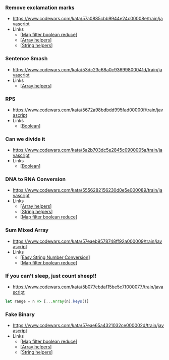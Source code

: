 ### Remove exclamation marks
- https://www.codewars.com/kata/57a0885cbb9944e24c00008e/train/javascript
- Links
	- [[Map filter boolean reduce]]
	- [[Array helpers]]
	- [[String helpers]]
### Sentence Smash
- https://www.codewars.com/kata/53dc23c68a0c93699800041d/train/javascript
- Links
	- [[Array helpers]]
### RPS
- https://www.codewars.com/kata/5672a98bdbdd995fad00000f/train/javascript
- Links
	- [[Boolean]]
	
### Can we divide it
- https://www.codewars.com/kata/5a2b703dc5e2845c0900005a/train/javascript
- Links
	- [[Boolean]]

### DNA to RNA Conversion
- https://www.codewars.com/kata/5556282156230d0e5e000089/train/javascript
- Links
	- [[Array helpers]]
	- [[String helpers]]
	- [[Map filter boolean reduce]]
	
### Sum Mixed Array
- https://www.codewars.com/kata/57eaeb9578748ff92a000009/train/javascript
- Links
	- [[Easy String Number Conversion]]
	- [[Map filter boolean reduce]]

### If you can't sleep, just count sheep!!
- https://www.codewars.com/kata/5b077ebdaf15be5c7f000077/train/javascript

```js
let range = n => [...Array(n).keys()]
```

### Fake Binary
- https://www.codewars.com/kata/57eae65a4321032ce000002d/train/javascript
- Links
	- [[Map filter boolean reduce]]
	- [[Array helpers]]
	- [[String helpers]]

[//begin]: # "Autogenerated link references for markdown compatibility"
[Map filter boolean reduce]: <../Lesson 2/Map filter boolean reduce> "Map filter boolean reduce"
[Array helpers]: <../Lesson 4/Array helpers> "Array helpers"
[String helpers]: <../Lesson 4/String helpers> "String helpers"
[Array helpers]: <../Lesson 4/Array helpers> "Array helpers"
[Boolean]: Boolean "Boolean"
[Boolean]: Boolean "Boolean"
[Array helpers]: <../Lesson 4/Array helpers> "Array helpers"
[String helpers]: <../Lesson 4/String helpers> "String helpers"
[Map filter boolean reduce]: <../Lesson 2/Map filter boolean reduce> "Map filter boolean reduce"
[Easy String Number Conversion]: <Easy String Number Conversion> "Easy String Number Conversion"
[Map filter boolean reduce]: <../Lesson 2/Map filter boolean reduce> "Map filter boolean reduce"
[Map filter boolean reduce]: <../Lesson 2/Map filter boolean reduce> "Map filter boolean reduce"
[Array helpers]: <../Lesson 4/Array helpers> "Array helpers"
[String helpers]: <../Lesson 4/String helpers> "String helpers"
[//end]: # "Autogenerated link references"